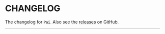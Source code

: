 # CHANGELOG

The changelog for `Pai`. Also see the [releases](https://github.com/lkmfz/Pai/releases) on GitHub.

--------------------------------------